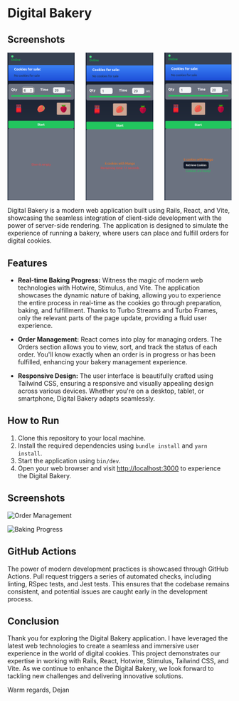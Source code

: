 # Digital Bakery

## Screenshots

<div style="display: flex; justify-content: space-between;">
  <img src="app/assets/images/bakery1.png" alt="bakery 1" width="30%">
  <img src="app/assets/images/bakery2.png" alt="bakery 2" width="30%">
  <img src="app/assets/images/bakery3.png" alt="bakery 3" width="30%">
</div>

Digital Bakery is a modern web application built using Rails, React, and Vite, showcasing the seamless integration of client-side development with the power of server-side rendering. The application is designed to simulate the experience of running a bakery, where users can place and fulfill orders for digital cookies.

## Features

- **Real-time Baking Progress:** Witness the magic of modern web technologies with Hotwire, Stimulus, and Vite. The application showcases the dynamic nature of baking, allowing you to experience the entire process in real-time as the cookies go through preparation, baking, and fulfillment. Thanks to Turbo Streams and Turbo Frames, only the relevant parts of the page update, providing a fluid user experience.

- **Order Management:** React comes into play for managing orders. The Orders section allows you to view, sort, and track the status of each order. You'll know exactly when an order is in progress or has been fulfilled, enhancing your bakery management experience.

- **Responsive Design:** The user interface is beautifully crafted using Tailwind CSS, ensuring a responsive and visually appealing design across various devices. Whether you're on a desktop, tablet, or smartphone, Digital Bakery adapts seamlessly.

## How to Run

1. Clone this repository to your local machine.
2. Install the required dependencies using `bundle install` and `yarn install`.
3. Start the application using `bin/dev`.
4. Open your web browser and visit [http://localhost:3000](http://localhost:3000) to experience the Digital Bakery.

## Screenshots

![Order Management](screenshots/orders.png)

![Baking Progress](screenshots/baking.png)

## GitHub Actions

The power of modern development practices is showcased through GitHub Actions. Pull request triggers a series of automated checks, including linting, RSpec tests, and Jest tests. This ensures that the codebase remains consistent, and potential issues are caught early in the development process.

## Conclusion

Thank you for exploring the Digital Bakery application. I have leveraged the latest web technologies to create a seamless and immersive user experience in the world of digital cookies. This project demonstrates our expertise in working with Rails, React, Hotwire, Stimulus, Tailwind CSS, and Vite. As we continue to enhance the Digital Bakery, we look forward to tackling new challenges and delivering innovative solutions.

Warm regards,
Dejan
